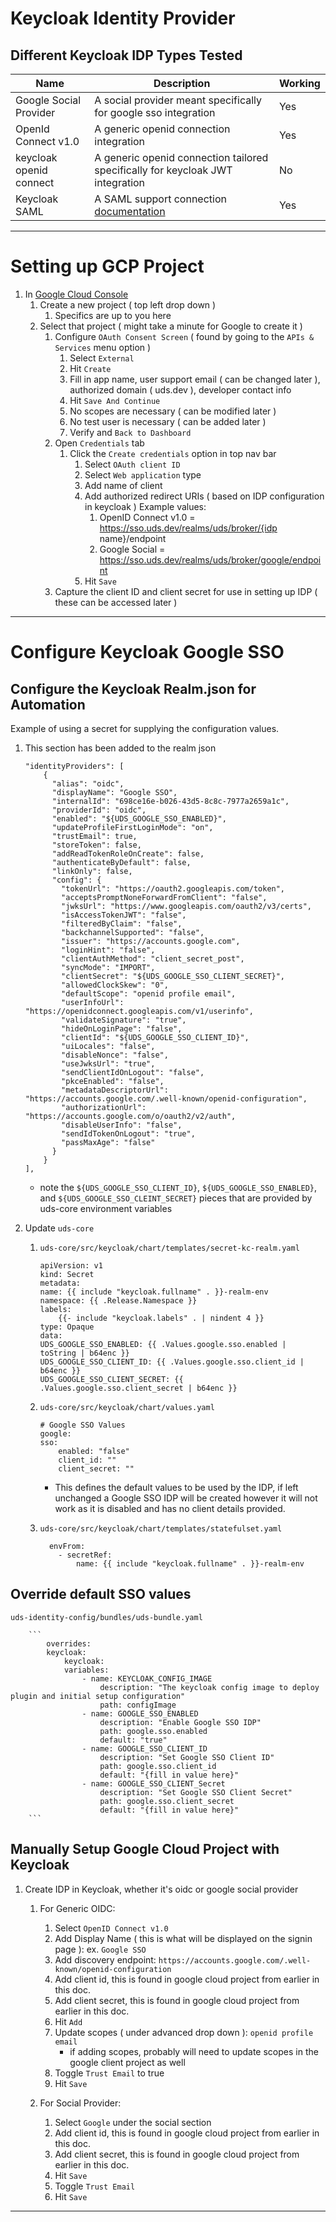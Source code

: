 # Keycloak Identity Provider

## Different Keycloak IDP Types Tested
|Name|Description|Working|
|-|-|-|
|Google Social Provider| A social provider meant specifically for google sso integration| Yes |
|OpenId Connect v1.0| A generic openid connection integration| Yes |
|keycloak openid connect| A generic openid connection tailored specifically for keycloak JWT integration| No |
|Keycloak SAML| A SAML support connection [documentation](https://cloud.google.com/architecture/identity/keycloak-single-sign-on) | Yes |

---

# Setting up GCP Project

  1. In [Google Cloud Console](https://console.cloud.google.com)
     1. Create a new project ( top left drop down )
        1. Specifics are up to you here
     2. Select that project ( might take a minute for Google to create it )
        1. Configure `OAuth Consent Screen` ( found by going to the `APIs & Services` menu option )
           1. Select `External`
           2. Hit `Create`
           3. Fill in app name, user support email ( can be changed later ), authorized domain ( uds.dev ), developer contact info
           4. Hit `Save And Continue`
           5. No scopes are necessary ( can be modified later )
           6. No test user is necessary ( can be added later )
           7. Verify and `Back to Dashboard`
        2. Open `Credentials` tab
           1. Click the `Create credentials` option in top nav bar
              1. Select `OAuth client ID`
              2. Select `Web application` type
              3. Add name of client
              4. Add authorized redirect URIs ( based on IDP configuration in keycloak )    Example values:
                 1. OpenID Connect v1.0 = https://sso.uds.dev/realms/uds/broker/{idp name}/endpoint
                 2. Google Social = https://sso.uds.dev/realms/uds/broker/google/endpoint
              5. Hit `Save`
        3. Capture the client ID and client secret for use in setting up IDP ( these can be accessed later )

---

# Configure Keycloak Google SSO

## Configure the Keycloak Realm.json for Automation

Example of using a secret for supplying the configuration values.

1. This section has been added to the realm json

    ```
    "identityProviders": [
        {
          "alias": "oidc",
          "displayName": "Google SSO",
          "internalId": "698ce16e-b026-43d5-8c8c-7977a2659a1c",
          "providerId": "oidc",
          "enabled": "${UDS_GOOGLE_SSO_ENABLED}",
          "updateProfileFirstLoginMode": "on",
          "trustEmail": true,
          "storeToken": false,
          "addReadTokenRoleOnCreate": false,
          "authenticateByDefault": false,
          "linkOnly": false,
          "config": {
            "tokenUrl": "https://oauth2.googleapis.com/token",
            "acceptsPromptNoneForwardFromClient": "false",
            "jwksUrl": "https://www.googleapis.com/oauth2/v3/certs",
            "isAccessTokenJWT": "false",
            "filteredByClaim": "false",
            "backchannelSupported": "false",
            "issuer": "https://accounts.google.com",
            "loginHint": "false",
            "clientAuthMethod": "client_secret_post",
            "syncMode": "IMPORT",
            "clientSecret": "${UDS_GOOGLE_SSO_CLIENT_SECRET}",
            "allowedClockSkew": "0",
            "defaultScope": "openid profile email",
            "userInfoUrl": "https://openidconnect.googleapis.com/v1/userinfo",
            "validateSignature": "true",
            "hideOnLoginPage": "false",
            "clientId": "${UDS_GOOGLE_SSO_CLIENT_ID}",
            "uiLocales": "false",
            "disableNonce": "false",
            "useJwksUrl": "true",
            "sendClientIdOnLogout": "false",
            "pkceEnabled": "false",
            "metadataDescriptorUrl": "https://accounts.google.com/.well-known/openid-configuration",
            "authorizationUrl": "https://accounts.google.com/o/oauth2/v2/auth",
            "disableUserInfo": "false",
            "sendIdTokenOnLogout": "true",
            "passMaxAge": "false"
          }
        }
    ],
    ```
    * note the `${UDS_GOOGLE_SSO_CLIENT_ID}`, `${UDS_GOOGLE_SSO_ENABLED}`, and `${UDS_GOOGLE_SSO_CLEINT_SECRET}` pieces that are provided by uds-core environment variables

2. Update `uds-core` 
   1. `uds-core/src/keycloak/chart/templates/secret-kc-realm.yaml`

        ```
        apiVersion: v1
        kind: Secret
        metadata:
        name: {{ include "keycloak.fullname" . }}-realm-env
        namespace: {{ .Release.Namespace }}  
        labels:
            {{- include "keycloak.labels" . | nindent 4 }}
        type: Opaque
        data:
        UDS_GOOGLE_SSO_ENABLED: {{ .Values.google.sso.enabled | toString | b64enc }}
        UDS_GOOGLE_SSO_CLIENT_ID: {{ .Values.google.sso.client_id | b64enc }}
        UDS_GOOGLE_SSO_CLIENT_SECRET: {{ .Values.google.sso.client_secret | b64enc }}
        ```

   2. `uds-core/src/keycloak/chart/values.yaml`

        ```
        # Google SSO Values
        google:
        sso:
            enabled: "false"
            client_id: ""
            client_secret: ""
        ```
        * This defines the default values to be used by the IDP, if left unchanged a Google SSO IDP will be created however it will not work as it is disabled and has no client details provided.

   3. `uds-core/src/keycloak/chart/templates/statefulset.yaml`

        ```
          envFrom:
            - secretRef:
                name: {{ include "keycloak.fullname" . }}-realm-env
        ```

## Override default SSO values
`uds-identity-config/bundles/uds-bundle.yaml`

        ```
            overrides:
            keycloak:
                keycloak:
                variables:
                    - name: KEYCLOAK_CONFIG_IMAGE
                        description: "The keycloak config image to deploy plugin and initial setup configuration"
                        path: configImage
                    - name: GOOGLE_SSO_ENABLED
                        description: "Enable Google SSO IDP"
                        path: google.sso.enabled
                        default: "true"
                    - name: GOOGLE_SSO_CLIENT_ID
                        description: "Set Google SSO Client ID"
                        path: google.sso.client_id
                        default: "{fill in value here}"
                    - name: GOOGLE_SSO_CLIENT_Secret
                        description: "Set Google SSO Client Secret"
                        path: google.sso.client_secret
                        default: "{fill in value here}"
        ```


## Manually Setup Google Cloud Project with Keycloak

  1. Create IDP in Keycloak, whether it's oidc or google social provider
     1. For Generic OIDC:
        1. Select `OpenID Connect v1.0`
        2. Add Display Name ( this is what will be displayed on the signin page ): ex. `Google SSO`
        3. Add discovery endpoint: `https://accounts.google.com/.well-known/openid-configuration`
        4. Add client id, this is found in google cloud project from earlier in this doc.
        5. Add client secret, this is found in google cloud project from earlier in this doc. 
        6. Hit `Add`
        7. Update scopes ( under advanced drop down ): `openid profile email` 
            * if adding scopes, probably will need to update scopes in the google client project as well
        8. Toggle `Trust Email` to true
        9. Hit `Save`

     2. For Social Provider:
        1. Select `Google` under the social section
        2. Add client id, this is found in google cloud project from earlier in this doc. 
        3. Add client secret, this is found in google cloud project from earlier in this doc. 
        4. Hit `Save`
        5. Toggle `Trust Email`
        6. Hit `Save`

---